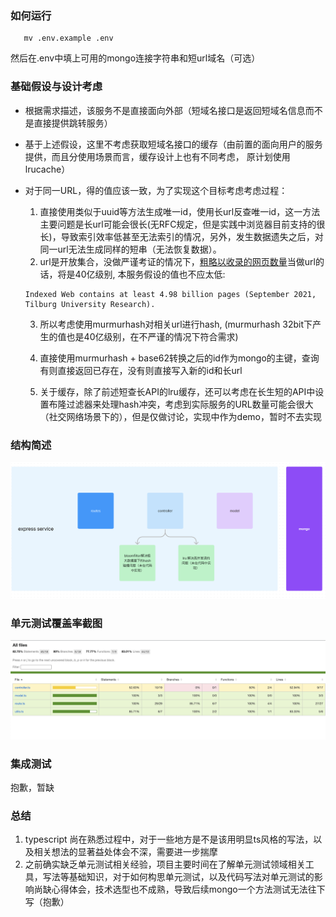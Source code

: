 ### 如何运行

```
   mv .env.example .env 
```
   然后在.env中填上可用的mongo连接字符串和短url域名（可选）
### 基础假设与设计考虑

  * 根据需求描述，该服务不是直接面向外部（短域名接口是返回短域名信息而不是直接提供跳转服务）
  * 基于上述假设，这里不考虑获取短域名接口的缓存（由前置的面向用户的服务提供，而且分使用场景而言，缓存设计上也有不同考虑， 原计划使用lrucache）
  * 对于同一URL，得的值应该一致，为了实现这个目标考虑考虑过程：
    
    1. 直接使用类似于uuid等方法生成唯一id，使用长url反查唯一id，这一方法主要问题是长url可能会很长(无RFC规定，但是实践中浏览器目前支持的很长)，导致索引效率低甚至无法索引的情况，另外，发生数据遗失之后，对同一url无法生成同样的短串（无法恢复数据）。
    2. url是开放集合，没做严谨考证的情况下，[粗略以收录的网页数量](https://siteefy.com/how-many-websites-are-there/)当做url的话，将是40亿级别, 本服务假设的值也不应太低:
      ```
      Indexed Web contains at least 4.98 billion pages (September 2021, Tilburg University Research).
      ```
    3. 所以考虑使用murmurhash对相关url进行hash, (murmurhash 32bit下产生的值也是40亿级别，在不严谨的情况下符合需求)

    4. 直接使用murmurhash + base62转换之后的id作为mongo的主键，查询有则直接返回已存在，没有则直接写入新的id和长url

    5. 关于缓存，除了前述短查长API的lru缓存，还可以考虑在长生短的API中设置布隆过滤器来处理hash冲突，考虑到实际服务的URL数量可能会很大（社交网络场景下的），但是仅做讨论，实现中作为demo，暂时不去实现
    
### 结构简述


![简单的结构图](img/diagram.png)



### 单元测试覆盖率截图
![单元测试结果](img/coverage.png)

### 集成测试
抱歉，暂缺

### 总结
1. typescript 尚在熟悉过程中，对于一些地方是不是该用明显ts风格的写法，以及相关想法的显著益处体会不深，需要进一步揣摩
2. 之前确实缺乏单元测试相关经验，项目主要时间在了解单元测试领域相关工具，写法等基础知识，对于如何构思单元测试，以及代码写法对单元测试的影响尚缺心得体会，技术选型也不成熟，导致后续mongo一个方法测试无法往下写（抱歉）